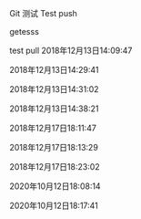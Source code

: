 Git 测试
Test push

getesss

test pull
2018年12月13日14:09:47

2018年12月13日14:29:41

2018年12月13日14:31:02

2018年12月13日14:38:21

2018年12月17日18:11:47

2018年12月17日18:13:29

2018年12月17日18:23:02

2020年10月12日18:08:14

2020年10月12日18:17:41
